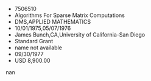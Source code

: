 
* 7506510
* Algorithms For Sparse Matrix Computations
* DMS,APPLIED MATHEMATICS
* 10/01/1975,05/07/1976
* James Bunch,CA,University of California-San Diego
* Standard Grant
*   name not available
* 09/30/1977
* USD 8,900.00

nan
